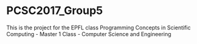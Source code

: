 # PCSC2017_Group5
This is the project for the EPFL class Programming Concepts in Scientific Computing - Master 1 Class - Computer Science and Engineering
